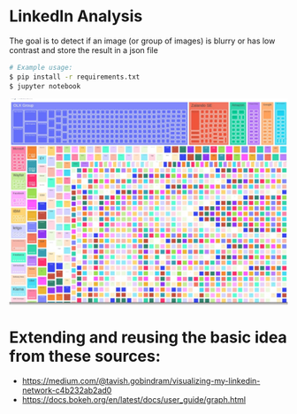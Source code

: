 # LinkedIn Analysis


The goal is to detect if an image (or group of images) is blurry or has low contrast and store the result in a json file

```bash
# Example usage: 
$ pip install -r requirements.txt
$ jupyter notebook 
```

![relative path 1](/Network_treemap.jpeg?raw=true "Network_treemap.jpeg")


# Extending and reusing the basic idea from these sources:
* https://medium.com/@tavish.gobindram/visualizing-my-linkedin-network-c4b232ab2ad0
* https://docs.bokeh.org/en/latest/docs/user_guide/graph.html



